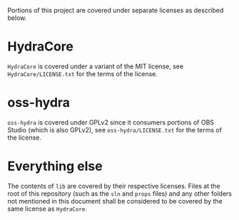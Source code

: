Portions of this project are covered under separate licenses as described below.

# HydraCore

`HydraCore` is covered under a variant of the MIT license, see `HydraCore/LICENSE.txt` for the terms of the license.

# oss-hydra

`oss-hydra` is covered under GPLv2 since it consumers portions of OBS Studio (which is also GPLv2), see `oss-hydra/LICENSE.txt` for the terms of the license.

# Everything else

The contents of `lib` are covered by their respective licenses. Files at the root of this repository (such as the `sln` and `props` files) and any other folders not mentioned in this document shall be considered to be covered by the same license as `HydraCore`.
